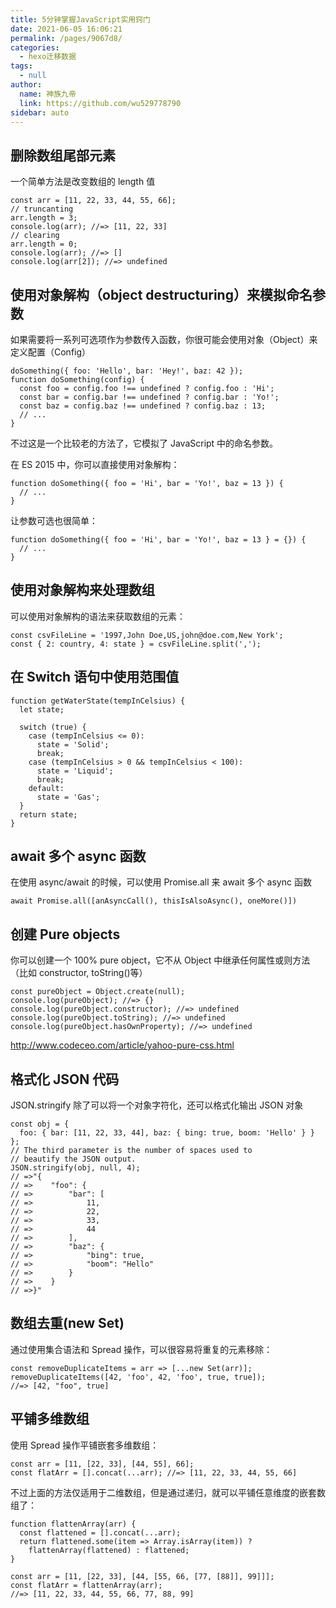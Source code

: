 ```yaml
---
title: 5分钟掌握JavaScript实用窍门
date: 2021-06-05 16:06:21
permalink: /pages/9067d8/
categories:
  - hexo迁移数据
tags:
  - null
author:
  name: 神族九帝
  link: https://github.com/wu529778790
sidebar: auto
---
```


## 删除数组尾部元素

一个简单方法是改变数组的 length 值

```
const arr = [11, 22, 33, 44, 55, 66];
// truncanting
arr.length = 3;
console.log(arr); //=> [11, 22, 33]
// clearing
arr.length = 0;
console.log(arr); //=> []
console.log(arr[2]); //=> undefined
```

## 使用对象解构（object destructuring）来模拟命名参数

如果需要将一系列可选项作为参数传入函数，你很可能会使用对象（Object）来定义配置（Config）

```
doSomething({ foo: 'Hello', bar: 'Hey!', baz: 42 });
function doSomething(config) {
  const foo = config.foo !== undefined ? config.foo : 'Hi';
  const bar = config.bar !== undefined ? config.bar : 'Yo!';
  const baz = config.baz !== undefined ? config.baz : 13;
  // ...
}
```

不过这是一个比较老的方法了，它模拟了 JavaScript 中的命名参数。

在 ES 2015 中，你可以直接使用对象解构：

```
function doSomething({ foo = 'Hi', bar = 'Yo!', baz = 13 }) {
  // ...
}
```

让参数可选也很简单：

```
function doSomething({ foo = 'Hi', bar = 'Yo!', baz = 13 } = {}) {
  // ...
}
```

## 使用对象解构来处理数组

可以使用对象解构的语法来获取数组的元素：

```
const csvFileLine = '1997,John Doe,US,john@doe.com,New York';
const { 2: country, 4: state } = csvFileLine.split(',');
```

## 在 Switch 语句中使用范围值

```
function getWaterState(tempInCelsius) {
  let state;

  switch (true) {
    case (tempInCelsius <= 0):
      state = 'Solid';
      break;
    case (tempInCelsius > 0 && tempInCelsius < 100):
      state = 'Liquid';
      break;
    default:
      state = 'Gas';
  }
  return state;
}
```

## await 多个 async 函数

在使用 async/await 的时候，可以使用 Promise.all 来 await 多个 async 函数

```
await Promise.all([anAsyncCall(), thisIsAlsoAsync(), oneMore()])
```

## 创建 Pure objects

你可以创建一个 100% pure object，它不从 Object 中继承任何属性或则方法（比如 constructor, toString()等）

```
const pureObject = Object.create(null);
console.log(pureObject); //=> {}
console.log(pureObject.constructor); //=> undefined
console.log(pureObject.toString); //=> undefined
console.log(pureObject.hasOwnProperty); //=> undefined
```

http://www.codeceo.com/article/yahoo-pure-css.html

## 格式化 JSON 代码

JSON.stringify 除了可以将一个对象字符化，还可以格式化输出 JSON 对象

```
const obj = {
  foo: { bar: [11, 22, 33, 44], baz: { bing: true, boom: 'Hello' } }
};
// The third parameter is the number of spaces used to
// beautify the JSON output.
JSON.stringify(obj, null, 4);
// =>"{
// =>    "foo": {
// =>        "bar": [
// =>            11,
// =>            22,
// =>            33,
// =>            44
// =>        ],
// =>        "baz": {
// =>            "bing": true,
// =>            "boom": "Hello"
// =>        }
// =>    }
// =>}"
```

## 数组去重(new Set)

通过使用集合语法和 Spread 操作，可以很容易将重复的元素移除：

```
const removeDuplicateItems = arr => [...new Set(arr)];
removeDuplicateItems([42, 'foo', 42, 'foo', true, true]);
//=> [42, "foo", true]
```

## 平铺多维数组

使用 Spread 操作平铺嵌套多维数组：

```
const arr = [11, [22, 33], [44, 55], 66];
const flatArr = [].concat(...arr); //=> [11, 22, 33, 44, 55, 66]
```

不过上面的方法仅适用于二维数组，但是通过递归，就可以平铺任意维度的嵌套数组了：

```
function flattenArray(arr) {
  const flattened = [].concat(...arr);
  return flattened.some(item => Array.isArray(item)) ?
    flattenArray(flattened) : flattened;
}

const arr = [11, [22, 33], [44, [55, 66, [77, [88]], 99]]];
const flatArr = flattenArray(arr);
//=> [11, 22, 33, 44, 55, 66, 77, 88, 99]
```
